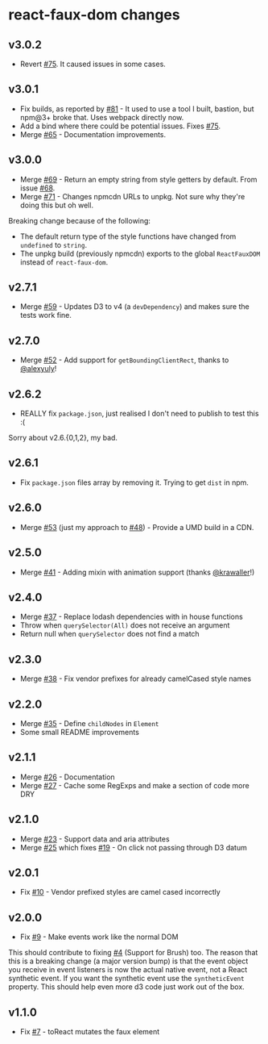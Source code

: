 # react-faux-dom changes

## v3.0.2

 * Revert [#75](https://github.com/Olical/react-faux-dom/issues/75). It caused issues in some cases.

## v3.0.1

 * Fix builds, as reported by [#81](https://github.com/Olical/react-faux-dom/issues/81) - It used to use a tool I built, bastion, but npm@3+ broke that. Uses webpack directly now.
 * Add a bind where there could be potential issues. Fixes [#75](https://github.com/Olical/react-faux-dom/issues/75).
 * Merge [#65](https://github.com/Olical/react-faux-dom/pull/65) - Documentation improvements.

## v3.0.0

 * Merge [#69](https://github.com/Olical/react-faux-dom/pull/69) - Return an empty string from style getters by default. From issue [#68](https://github.com/Olical/react-faux-dom/issues/68).
 * Merge [#71](https://github.com/Olical/react-faux-dom/pull/71) - Changes npmcdn URLs to unpkg. Not sure why they're doing this but oh well.

Breaking change because of the following:

 * The default return type of the style functions have changed from `undefined` to `string`.
 * The unpkg build (previously npmcdn) exports to the global `ReactFauxDOM` instead of `react-faux-dom`.

## v2.7.1

 * Merge [#59](https://github.com/Olical/react-faux-dom/pull/59) - Updates D3 to v4 (a `devDependency`) and makes sure the tests work fine.

## v2.7.0

 * Merge [#52](https://github.com/Olical/react-faux-dom/pull/52) - Add support for `getBoundingClientRect`, thanks to [@alexyuly](https://github.com/alexyuly)!

## v2.6.2

 * REALLY fix `package.json`, just realised I don't need to publish to test this :(

Sorry about v2.6.{0,1,2}, my bad.

## v2.6.1

 * Fix `package.json` files array by removing it. Trying to get `dist` in npm.

## v2.6.0

 * Merge [#53](https://github.com/Olical/react-faux-dom/pull/53) (just my approach to [#48](https://github.com/Olical/react-faux-dom/pull/48)) - Provide a UMD build in a CDN.

## v2.5.0

 * Merge [#41](https://github.com/Olical/react-faux-dom/pull/41) - Adding mixin with animation support (thanks [@krawaller](https://github.com/krawaller)!)

## v2.4.0

 * Merge [#37](https://github.com/Olical/react-faux-dom/pull/37) - Replace lodash dependencies with in house functions
 * Throw when `querySelector(All)` does not receive an argument
 * Return null when `querySelector` does not find a match

## v2.3.0

 * Merge [#38](https://github.com/Olical/react-faux-dom/pull/38) - Fix vendor prefixes for already camelCased style names

## v2.2.0

 * Merge [#35](https://github.com/Olical/react-faux-dom/pull/35) - Define `childNodes` in `Element`
 * Some small README improvements

## v2.1.1

 * Merge [#26](https://github.com/Olical/react-faux-dom/pull/26) - Documentation
 * Merge [#27](https://github.com/Olical/react-faux-dom/pull/27) - Cache some RegExps and make a section of code more DRY

## v2.1.0

 * Merge [#23](https://github.com/Olical/react-faux-dom/pull/23) - Support data and aria attributes
 * Merge [#25](https://github.com/Olical/react-faux-dom/pull/25) which fixes [#19](https://github.com/Olical/react-faux-dom/issues/19) - On click not passing through D3 datum

## v2.0.1

 * Fix [#10](https://github.com/Olical/react-faux-dom/issues/10) - Vendor prefixed styles are camel cased incorrectly

## v2.0.0

 * Fix [#9](https://github.com/Olical/react-faux-dom/issues/9) - Make events work like the normal DOM

This should contribute to fixing [#4](https://github.com/Olical/react-faux-dom/issues/4) (Support for Brush) too. The reason that this is a breaking change (a major version bump) is that the event object you receive in event listeners is now the actual native event, not a React synthetic event. If you want the synthetic event use the `syntheticEvent` property. This should help even more d3 code just work out of the box.

## v1.1.0

 * Fix [#7](https://github.com/Olical/react-faux-dom/issues/7) - toReact mutates the faux element
